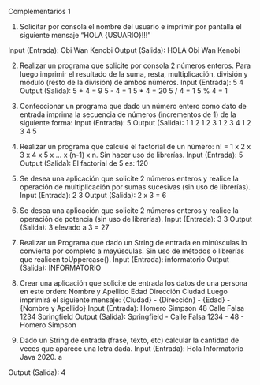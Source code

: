 Complementarios 1



1.	Solicitar por consola el nombre del usuario e imprimir por pantalla el siguiente mensaje “HOLA {USUARIO}!!!”

Input (Entrada):
Obi Wan Kenobi
Output (Salida):
HOLA Obi Wan Kenobi



2.	Realizar un programa que solicite por consola 2 números enteros. Para luego imprimir el resultado de la suma, resta, multiplicación, división y módulo (resto de la división) de ambos números.
Input (Entrada):
5
4
Output (Salida):
5 + 4 = 9
5 - 4 = 1
5 * 4 = 20
5 / 4 = 1
5 % 4 = 1


3.	Confeccionar un programa que dado un número entero como dato de entrada imprima la secuencia de números (incrementos de 1) de la siguiente forma:
Input (Entrada):
5
Output (Salida):
1
1 2
1 2 3
1 2 3 4
1 2 3 4 5



4.	Realizar un programa que calcule el factorial de un número:
n! = 1 x 2 x 3 x 4 x 5 x … x (n-1) x n.
Sin hacer uso de librerías.
Input (Entrada):
5
Output (Salida):
El factorial de 5 es: 120



5.	Se desea una aplicación que solicite 2 números enteros y realice la operación de multiplicación por sumas sucesivas (sin uso de librerías).
Input (Entrada):
2
3
Output (Salida):
2 x 3 = 6



6.	Se desea una aplicación que solicite 2 números enteros y realice la operación de potencia (sin uso de librerías).
Input (Entrada):
3
3
Output (Salida):
3 elevado a 3 = 27



7.	Realizar un Programa que dado un String de entrada en minúsculas lo convierta por completo a mayúsculas. Sin uso de métodos o librerías que realicen toUppercase().
 Input (Entrada):
informatorio
Output (Salida):
INFORMATORIO




8.	Crear una aplicación que solicite de entrada los datos de una persona en este orden:
Nombre y Apellido
Edad
Dirección
Ciudad
Luego imprimirá el siguiente mensaje:
{Ciudad} - {Dirección} - {Edad} - {Nombre y Apellido}
Input (Entrada):
Homero Simpson
48
Calle Falsa 1234
Springfield
Output (Salida):
Springfield - Calle Falsa 1234 - 48 - Homero Simpson




9.	Dado un String de entrada (frase, texto, etc) calcular la cantidad de veces que aparece una letra dada.
Input (Entrada):
Hola Informatorio Java 2020.
a

Output (Salida):
4




